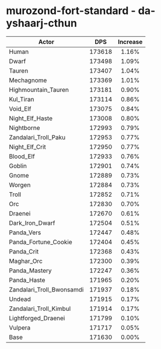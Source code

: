 # murozond-fort-standard - da-yshaarj-cthun
| Actor | DPS | Increase |
|---|:---:|:---:|
|Human|173618|1.16%|
|Dwarf|173498|1.09%|
|Tauren|173407|1.04%|
|Mechagnome|173369|1.01%|
|Highmountain_Tauren|173181|0.90%|
|Kul_Tiran|173114|0.86%|
|Void_Elf|173075|0.84%|
|Night_Elf_Haste|173008|0.80%|
|Nightborne|172993|0.79%|
|Zandalari_Troll_Paku|172953|0.77%|
|Night_Elf_Crit|172950|0.77%|
|Blood_Elf|172933|0.76%|
|Goblin|172901|0.74%|
|Gnome|172889|0.73%|
|Worgen|172884|0.73%|
|Troll|172852|0.71%|
|Orc|172830|0.70%|
|Draenei|172670|0.61%|
|Dark_Iron_Dwarf|172504|0.51%|
|Panda_Vers|172447|0.48%|
|Panda_Fortune_Cookie|172404|0.45%|
|Panda_Crit|172368|0.43%|
|Maghar_Orc|172300|0.39%|
|Panda_Mastery|172247|0.36%|
|Panda_Haste|171965|0.20%|
|Zandalari_Troll_Bwonsamdi|171937|0.18%|
|Undead|171915|0.17%|
|Zandalari_Troll_Kimbul|171914|0.17%|
|Lightforged_Draenei|171799|0.10%|
|Vulpera|171717|0.05%|
|Base|171630|0.00%|
